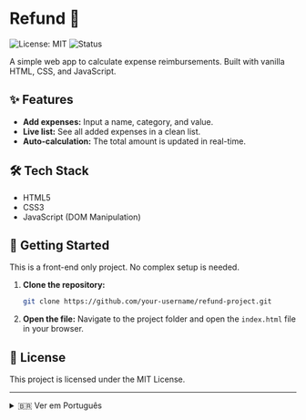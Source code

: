 # Refund 💸

![License: MIT](https://img.shields.io/badge/License-MIT-blue.svg)
![Status](https://img.shields.io/badge/status-completed-green)

A simple web app to calculate expense reimbursements. Built with vanilla HTML, CSS, and JavaScript.

## ✨ Features

-   **Add expenses:** Input a name, category, and value.
-   **Live list:** See all added expenses in a clean list.
-   **Auto-calculation:** The total amount is updated in real-time.

## 🛠️ Tech Stack

-   HTML5
-   CSS3
-   JavaScript (DOM Manipulation)

## 🚀 Getting Started

This is a front-end only project. No complex setup is needed.

1.  **Clone the repository:**
    ```sh
    git clone https://github.com/your-username/refund-project.git
    ```
2.  **Open the file:**
    Navigate to the project folder and open the `index.html` file in your browser.

## 📄 License

This project is licensed under the MIT License.

---

<details>
  <summary>🇧🇷 Ver em Português</summary>

  <br>

  > Uma aplicação web simples para calcular reembolsos de despesas. Construído com HTML, CSS e JavaScript puros.

  ### ✨ Funcionalidades

  -   **Adicionar despesas:** Insira um nome, categoria e valor.
  -   **Lista dinâmica:** Visualize todas as despesas adicionadas em tempo real.
  -   **Cálculo automático:** O valor total é atualizado instantaneamente.

  ### 🚀 Como Executar

  1.  **Clone o repositório:**
      ```sh
      git clone https://github.com/your-username/refund-project.git
      ```
  2.  **Abra o arquivo:**
      Navegue até a pasta do projeto e abra o arquivo `index.html` no seu navegador.

</details>
